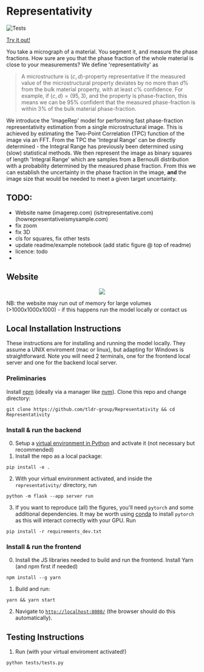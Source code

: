 # Representativity

![Tests](https://github.com/tldr-group/Representativity/actions/workflows/tests.yml/badge.svg)

[Try it out!](https://representative9984.z33.web.core.windows.net/)

You take a micrograph of a material. You segment it, and measure the phase fractions. How sure are you that the phase fraction of the whole material is close to your measurements?  We define 'representativity' as
> A microstructure is $(c, d)$-property representative if the measured value of the microstructural property deviates by no more than $d\%$ from the bulk material property, with at least $c\%$ confidence. For example, if $(c,d)=(95,3)$, and the property is phase-fraction, this means we can be $95\%$ confident that the measured phase-fraction is within $3\%$ of the bulk material phase-fraction. 

We introduce the 'ImageRep' model for performing fast phase-fraction representativity estimation from a single microstructural image. This is achieved by estimating the Two-Point Correlation (TPC) function of the image via an FFT. From the TPC the 'Integral Range' can be directly determined - the Integral Range has previously been determined using (slow) statistical methods. We then represent the image as binary squares of length 'Integral Range' which are samples from a Bernoulli distribution with a probability determined by the measured phase fraction. From this we can establish the uncertainty in the phase fraction in the image, **and** the image size that would be needed to meet a given target uncertainty.

## TODO:
- Website name (imagerep.com) (isitrepresentative.com) (howrepresentativeismysample.com)
- fix zoom
- fix 3D
- cls for squares, fix other tests
- update readme/example notebook (add static figure @ top of readme)
- licence: todo
- 

## Website

<p align="center">
    <img src="https://sambasegment.blob.core.windows.net/resources/repr_repo_v2.gif">
</p>

NB: the website may run out of memory for large volumes (>1000x1000x1000) - if this happens run the model locally or contact us

## Local Installation Instructions

These instructions are for installing and running the model locally. They assume a UNIX enviroment (mac or linux), but adapting for Windows is straightforward. Note you will need 2 terminals, one for the frontend local server and one for the backend local server.

### Preliminaries

Install [npm](https://docs.npmjs.com/downloading-and-installing-node-js-and-npm) (ideally via a manager like [nvm](https://github.com/nvm-sh/nvm)). Clone this repo and change directory:
```
git clone https://github.com/tldr-group/Representativity && cd Representativity
```


### Install & run the backend

0. Setup a [virtual environment in Python](https://docs.python.org/3/library/venv.html) and activate it (not necessary but recommended)
1. Install the repo as a local package:

```
pip install -e .
```

2. With your virtual environment activated, and inside the `representativity/` directory, run

```
python -m flask --app server run
```

3. If you want to reproduce (all) the figures, you'll need `pytorch` and some additional dependencies. It may be worth using [conda](https://www.anaconda.com/) to install `pytorch` as this will interact correctly with your GPU. Run
```
pip install -r requirements_dev.txt
```


### Install & run the frontend

0. Install the JS libraries needed to build and run the frontend. Install Yarn (and npm first if needed)

```
npm install --g yarn
```

1. Build and run:

```
yarn && yarn start
```

2. Navigate to [`http://localhost:8080/`](http://localhost:8080/) (the browser should do this automatically).

## Testing Instructions

1. Run (with your virtual enviroment activated!)

```
python tests/tests.py
```
